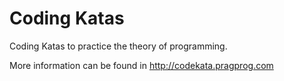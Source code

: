 Coding Katas
============

Coding Katas to practice the theory of programming.

More information can be found in http://codekata.pragprog.com
